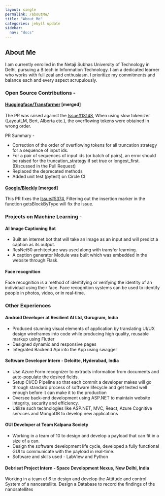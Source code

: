 ```yaml
---
layout: single
permalink: /aboutMe/
title: "About Me"
categories: jekyll update
sidebar:
  nav: "docs"
---
```


## About Me

I am currently enrolled in the Netaji Subhas University of Technology in Delhi, pursuing a B.tech in Information Technology. I am a dedicated learner who works with full zeal and enthusiasm. I prioritize my commitments and balance each and every aspect scrupulously.

### Open Source Contributions -
#### [Huggingface/Transformer](https://github.com/huggingface/transformers/pull/13179) \[merged\]
The PR was raised against the [Issue#13148](https://github.com/huggingface/transformers/issues/13148), When using slow tokenizer \(LayoutLM, Bert, Alberta etc.\), the overflowing tokens were obtained in wrong order.

PR Summary - 


* Correction of the order of overflowing tokens for all truncation strategy for a sequence of input ids.
* For a pair of sequences of input ids (or batch of pairs), an error should be raised for the truncation_strategy if set true or longest_first. (Discussed in the Pull Request)
* Replaced the deprecated methods
* Added unit test (pytest) on Circle CI



#### [Google/Blockly](https://github.com/google/blockly/pull/5430) \[merged\]
This PR fixes the [Issue#5374](https://github.com/google/blockly/issues/5374), Filtering out the insertion marker in the function getsBlockByType will fix the issue.

### Projects on Machine Learning - 
#### AI Image Captioning Bot
* Built an internet bot that will take an image as an input and will predict a caption as its output.
* ResNet50 architecture was used along with transfer learning. 
* A caption generator Module was built which was embedded in the website through Flask.



#### Face recognition
Face recognition is a method of identifying or verifying the identity of an individual using their face. Face recognition systems can be used to identify people in photos, video, or in real-time.


### Other Experiences

#### Android Developer at Resilient AI Ltd, Gurugram, India  
* Produced stunning visual elements of application by translating UI/UX design wireframes into code while producing high quality, reusable markup using Flutter
* Designed dynamic and responsive pages
* Integrated Backend Api into the App using swagger
	

#### Software Developer Intern - Deloitte, Hyderabad, India
* Use Azure Form recognizer to extracts information from documents and auto-populate the desired fields.
* Setup CI/CD Pipeline so that each commit a developer makes will go through standard process of software lifecycle and get tested well enough before it can make it to the production
* Oversee back-end development using ASP.NET to maintain website integrity, security and efficiency.
* Utilize such technologies like ASP.NET, MVC, React, Azure Cognitive services and MongoDB to develop new applications


#### GUI Developer at Team Kalpana Society
* Working in a team of 10 to design and develop a payload that can fit in a size of a can.
* Design the software development life cycle, developed a fully functional GUI to communicate with the payload in real-time.
* Software and skills used - LabView and Python


#### Debrisat Project Intern - Space Development Nexus, New Delhi, India
Working in a team of 6 to design and develop the Attitude and control System of a nanosatellite.
Design a Database to record the findings of the nanosatellites